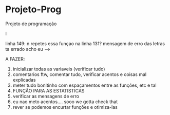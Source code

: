 # Projeto-Prog
Projeto de programação

I


linha 149: n repetes essa funçao na linha 131?
mensagem de erro das letras ta errado acho eu -->




A FAZER:
1) inicializar todas as variaveis (verificar tudo)
2) comentarios ftw, comentar tudo, verificar acentos e coisas mal explicadas
3) meter tudo bonitinho com espaçamentos entre as funções, etc e tal
4) FUNÇÃO PARA AS ESTATISTICAS
5) verificar as mensagens de erro
6) eu nao meto acentos.... sooo we gotta check that
7) rever se podemos encurtar funções e otimiza-las
